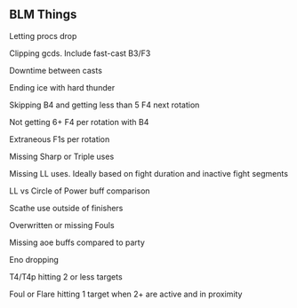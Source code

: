## BLM Things

Letting procs drop

Clipping gcds. Include fast-cast B3/F3

Downtime between casts

Ending ice with hard thunder

Skipping B4 and getting less than 5 F4 next rotation

Not getting 6+ F4 per rotation with B4

Extraneous F1s per rotation

Missing Sharp or Triple uses

Missing LL uses. Ideally based on fight duration and inactive fight segments

LL vs Circle of Power buff comparison

Scathe use outside of finishers

Overwritten or missing Fouls

Missing aoe buffs compared to party

Eno dropping

T4/T4p hitting 2 or less targets

Foul or Flare hitting 1 target when 2+ are active and in proximity
